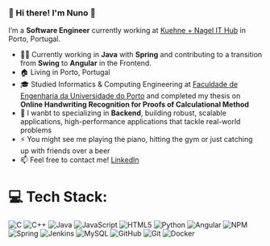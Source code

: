 ### 👋 Hi there! I'm Nuno 👋

 I’m a **Software Engineer** currently working at [Kuehne + Nagel IT Hub](https://jobs.kuehne-nagel.com/global/en/porto-it-hub) in Porto, Portugal.
 
- 👨‍💻 Currently working in **Java** with **Spring** and contributing to a transition from **Swing** to **Angular** in the Frontend.
- 🏠 Living in Porto, Portugal </br>
- 🎓 Studied Informatics & Computing Engineering at [Faculdade de Engenharia da Universidade do Porto](https://sigarra.up.pt/feup/pt/web_page.inicial) and completed my thesis on **Online Handwriting Recognition for Proofs of Calculational Method** </br>
- 🎯 I wanbt to specializing in **Backend**, building robust, scalable applications, high-performance applications that tackle real-world problems
- ⚡ You might see me playing the piano, hitting the gym or just catching up with friends over a beer
- 📫 Feel free to contact me! [LinkedIn](https://www.linkedin.com/in/nunores/)


# 💻 Tech Stack:
![C](https://img.shields.io/badge/c-%2300599C.svg?style=for-the-badge&logo=c&logoColor=white) ![C++](https://img.shields.io/badge/c++-%2300599C.svg?style=for-the-badge&logo=c%2B%2B&logoColor=white) ![Java](https://img.shields.io/badge/java-%23ED8B00.svg?style=for-the-badge&logo=openjdk&logoColor=white) ![JavaScript](https://img.shields.io/badge/javascript-%23323330.svg?style=for-the-badge&logo=javascript&logoColor=%23F7DF1E) ![HTML5](https://img.shields.io/badge/html5-%23E34F26.svg?style=for-the-badge&logo=html5&logoColor=white) ![Python](https://img.shields.io/badge/python-3670A0?style=for-the-badge&logo=python&logoColor=ffdd54) ![Angular](https://img.shields.io/badge/angular-%23DD0031.svg?style=for-the-badge&logo=angular&logoColor=white) ![NPM](https://img.shields.io/badge/NPM-%23CB3837.svg?style=for-the-badge&logo=npm&logoColor=white) ![Spring](https://img.shields.io/badge/spring-%236DB33F.svg?style=for-the-badge&logo=spring&logoColor=white) ![Jenkins](https://img.shields.io/badge/jenkins-%232C5263.svg?style=for-the-badge&logo=jenkins&logoColor=white) ![MySQL](https://img.shields.io/badge/mysql-4479A1.svg?style=for-the-badge&logo=mysql&logoColor=white) ![GitHub](https://img.shields.io/badge/github-%23121011.svg?style=for-the-badge&logo=github&logoColor=white) ![Git](https://img.shields.io/badge/git-%23F05033.svg?style=for-the-badge&logo=git&logoColor=white) ![Docker](https://img.shields.io/badge/docker-%230db7ed.svg?style=for-the-badge&logo=docker&logoColor=white)
